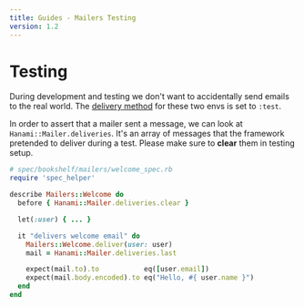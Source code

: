 ```yaml
---
title: Guides - Mailers Testing
version: 1.2
---
```


# Testing

During development and testing we don't want to accidentally send emails to the real world.
The [delivery method](/guides/1.2/mailers/delivery) for these two envs is set to `:test`.

In order to assert that a mailer sent a message, we can look at `Hanami::Mailer.deliveries`.
It's an array of messages that the framework pretended to deliver during a test.
Please make sure to **clear** them in testing setup.

```ruby
# spec/bookshelf/mailers/welcome_spec.rb
require 'spec_helper'

describe Mailers::Welcome do
  before { Hanami::Mailer.deliveries.clear }

  let(:user) { ... }

  it "delivers welcome email" do
    Mailers::Welcome.deliver(user: user)
    mail = Hanami::Mailer.deliveries.last

    expect(mail.to).to           eq([user.email])
    expect(mail.body.encoded).to eq("Hello, #{ user.name }")
  end
end
```
